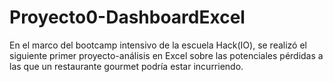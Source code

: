 # Proyecto0-DashboardExcel
En el marco del bootcamp intensivo de la escuela Hack(IO), se realizó el siguiente primer proyecto-análisis en Excel sobre las potenciales pérdidas a las que un restaurante gourmet podría estar incurriendo.

